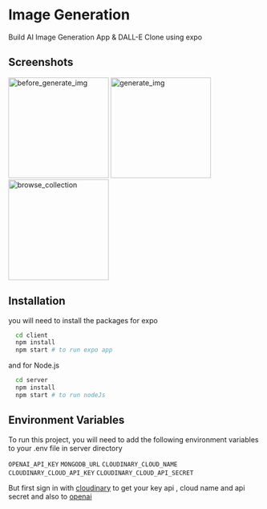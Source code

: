 
# Image Generation

Build  AI Image Generation App  & DALL-E Clone using expo 

## Screenshots
<div>
<img src="https://user-images.githubusercontent.com/123269689/214631900-41c5402c-952f-46ff-85fe-7ab0de86f76f.jpeg" width="200"  alt="before_generate_img" >
 <img src="https://user-images.githubusercontent.com/123269689/214622414-1d5da8fe-904e-4719-b114-5b2b0014a762.jpeg" width="200"  alt="generate_img" >
 <img src="https://user-images.githubusercontent.com/123269689/214622431-33febf7c-0b97-46b0-9492-4f959593d62a.jpeg" width="200" alt="browse_collection">
</div>

## Installation

you will need to install the packages for expo 
```bash
  cd client
  npm install 
  npm start # to run expo app
```
and for Node.js
```bash
  cd server
  npm install 
  npm start # to run nodeJs
```

    
## Environment Variables

To run this project, you will need to add the following environment variables to your .env file in server directory

`OPENAI_API_KEY` 
`MONGODB_URL`
`CLOUDINARY_CLOUD_NAME`
`CLOUDINARY_CLOUD_API_KEY`
`CLOUDINARY_CLOUD_API_SECRET`

But first sign in with [cloudinary](https://cloudinary.com/) to get your key api , cloud name and api secret
and also to [openai](https://openai.com/api/)




